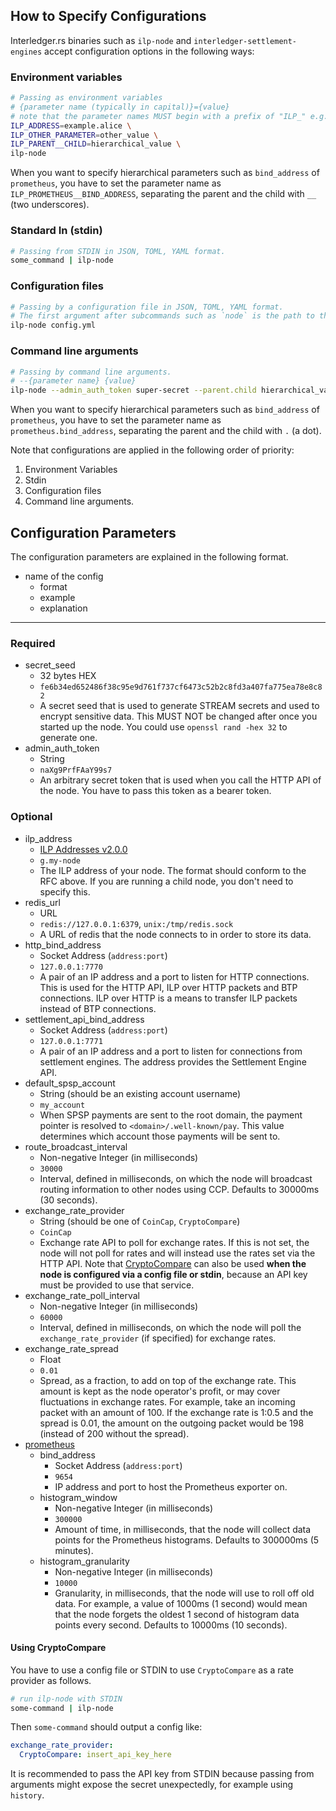 ## How to Specify Configurations

Interledger.rs binaries such as `ilp-node` and `interledger-settlement-engines` accept configuration options in the following ways:

### Environment variables

```bash #
# Passing as environment variables
# {parameter name (typically in capital)}={value}
# note that the parameter names MUST begin with a prefix of "ILP_" e.g. ILP_SECRET_SEED
ILP_ADDRESS=example.alice \
ILP_OTHER_PARAMETER=other_value \
ILP_PARENT__CHILD=hierarchical_value \
ilp-node
```

When you want to specify hierarchical parameters such as `bind_address` of `prometheus`, you have to set the parameter name as `ILP_PROMETHEUS__BIND_ADDRESS`, separating the parent and the child with `__` (two underscores). 

### Standard In (stdin)

```bash #
# Passing from STDIN in JSON, TOML, YAML format.
some_command | ilp-node
```

### Configuration files

```bash #
# Passing by a configuration file in JSON, TOML, YAML format.
# The first argument after subcommands such as `node` is the path to the configuration file.
ilp-node config.yml
```

### Command line arguments

```bash #
# Passing by command line arguments.
# --{parameter name} {value}
ilp-node --admin_auth_token super-secret --parent.child hierarchical_value
```

When you want to specify hierarchical parameters such as `bind_address` of `prometheus`, you have to set the parameter name as `prometheus.bind_address`, separating the parent and the child with `.` (a dot). 

Note that configurations are applied in the following order of priority:
1. Environment Variables
1. Stdin
1. Configuration files
1. Command line arguments.

## Configuration Parameters

The configuration parameters are explained in the following format.

- name of the config
    - format
    - example
    - explanation

---

### Required

- secret_seed
    - 32 bytes HEX
    - `fe6b34ed652486f38c95e9d761f737cf6473c52b2c8fd3a407fa775ea78e8c82`
    - A secret seed that is used to generate STREAM secrets and used to encrypt sensitive data. This MUST NOT be changed after once you started up the node. You could use `openssl rand -hex 32` to generate one.
- admin_auth_token
    - String
    - `naXg9PrfFAaY99s7`
    - An arbitrary secret token that is used when you call the HTTP API of the node. You have to pass this token as a bearer token.

### Optional

- ilp_address
    - [ILP Addresses v2.0.0](https://github.com/interledger/rfcs/blob/master/0015-ilp-addresses/0015-ilp-addresses.md)
    - `g.my-node`
    - The ILP address of your node. The format should conform to the RFC above. If you are running a child node, you don't need to specify this.
- redis_url
    - URL
    - `redis://127.0.0.1:6379`, `unix:/tmp/redis.sock`
    - A URL of redis that the node connects to in order to store its data.
- http_bind_address
    - Socket Address (`address:port`)
    - `127.0.0.1:7770`
    - A pair of an IP address and a port to listen for HTTP connections. This is used for the HTTP API, ILP over HTTP packets and BTP connections. ILP over HTTP is a means to transfer ILP packets instead of BTP connections.
- settlement_api_bind_address
    - Socket Address (`address:port`)
    - `127.0.0.1:7771`
    - A pair of an IP address and a port to listen for connections from settlement engines. The address provides the Settlement Engine API.
- default_spsp_account
    - String (should be an existing account username)
    - `my_account`
    - When SPSP payments are sent to the root domain, the payment pointer is resolved to `<domain>/.well-known/pay`. This value determines which account those payments will be sent to.
- route_broadcast_interval
    - Non-negative Integer (in milliseconds)
    - `30000`
    - Interval, defined in milliseconds, on which the node will broadcast routing information to other nodes using CCP. Defaults to 30000ms (30 seconds).
- exchange_rate_provider
    - String (should be one of `CoinCap`, `CryptoCompare`)
    - `CoinCap`
    - Exchange rate API to poll for exchange rates. If this is not set, the node will not poll for rates and will instead use the rates set via the HTTP API. Note that [CryptoCompare](#using-cryptocompare) can also be used **when the node is configured via a config file or stdin**, because an API key must be provided to use that service.
- exchange_rate_poll_interval
    - Non-negative Integer (in milliseconds)
    - `60000`
    - Interval, defined in milliseconds, on which the node will poll the `exchange_rate_provider` (if specified) for exchange rates.
- exchange_rate_spread
    - Float
    - `0.01`
    - Spread, as a fraction, to add on top of the exchange rate. This amount is kept as the node operator's profit, or may cover fluctuations in exchange rates. For example, take an incoming packet with an amount of 100. If the exchange rate is 1:0.5 and the spread is 0.01, the amount on the outgoing packet would be 198 (instead of 200 without the spread).
- [prometheus](https://prometheus.io/)
    - bind_address
        - Socket Address (`address:port`)
        - `9654`
        - IP address and port to host the Prometheus exporter on.
    - histogram_window
        - Non-negative Integer (in milliseconds)
        - `300000`
        - Amount of time, in milliseconds, that the node will collect data points for the Prometheus histograms. Defaults to 300000ms (5 minutes).
    - histogram_granularity
        - Non-negative Integer (in milliseconds)
        - `10000`
        - Granularity, in milliseconds, that the node will use to roll off old data. For example, a value of 1000ms (1 second) would mean that the node forgets the oldest 1 second of histogram data points every second. Defaults to 10000ms (10 seconds).

#### Using CryptoCompare 

You have to use a config file or STDIN to use `CryptoCompare` as a rate provider as follows.

```bash #
# run ilp-node with STDIN
some-command | ilp-node
```

Then `some-command` should output a config like:

```yaml
exchange_rate_provider:
  CryptoCompare: insert_api_key_here
```

It is recommended to pass the API key from STDIN because passing from arguments might expose the secret unexpectedly, for example using `history`.
